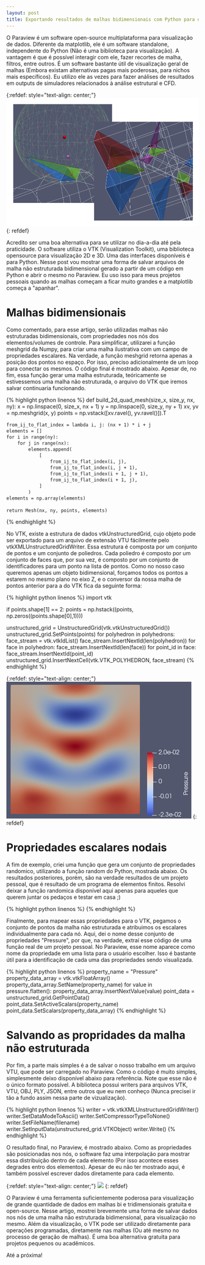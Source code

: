 ```yaml
---
layout: post
title: Exportando resultados de malhas bidimensionais com Python para o Paraview
---
```


O Paraview é um software open-source multiplataforma para visualização de dados. Diferente da matplotlib,
ele é um software standalone, independente do Python (Não é uma biblioteca para visualização). A vantagem
é que é possível interagir com ele, fazer recortes de malha, filtros, entre outros. É um software
bastante útil de visualização geral de malhas (Embora existam alternativas pagas mais poderosas, para nichos
mais específicos). Eu utilizo ele as vezes para fazer análises de resultados em outputs de simuladores
relacionados à análise estrutural e CFD.

{:refdef: style="text-align: center;"}
![](/images/post7-example001.png)
{: refdef}

Acredito ser uma boa alternativa para se utilizar no dia-a-dia até pela
praticidade. O software utiliza o VTK (Visualization Toolkit), uma biblioteca opensource para visualização
2D e 3D. Uma das interfaces disponíveis é para Python. Nesse post vou mostrar uma forma de salvar arquivos
de malha não estruturada bidimensional gerado a partir de um código em Python e abrir o mesmo no Paraview.
Eu uso isso para meus projetos pessoais quando as malhas começam a ficar muito grandes e a matplotlib
começa a "apanhar".


# Malhas bidimensionais

Como comentado, para esse artigo, serão utilizadas malhas não estruturadas bidimensionais, com propriedades
nos nós dos elementos/volumes de controle. Para simplificar, utilizarei a função meshgrid da Numpy, para criar uma
malha ilustrativa com um campo de propriedades escalares. Na verdade, a função meshgrid retorna
apenas a posição dos pontos no espaço. Por isso, preciso adicionalmente de um loop para conectar os
mesmos. O código final é mostrado abaixo. Apesar de, no fim, essa função gerar uma malha estruturada,
teóricamente se estivessemos uma malha não estruturada, o arquivo do VTK que iremos
salvar continuaria funcionando.

{% highlight python linenos %}
def build_2d_quad_mesh(size_x, size_y, nx, ny):
    x = np.linspace(0, size_x, nx + 1)
    y = np.linspace(0, size_y, ny + 1)
    xv, yv = np.meshgrid(x, y)
    points = np.vstack([xv.ravel(), yv.ravel()]).T

    from_ij_to_flat_index = lambda i, j: (nx + 1) * i + j
    elements = []
    for i in range(ny):
        for j in range(nx):
            elements.append(
                [
                    from_ij_to_flat_index(i, j),
                    from_ij_to_flat_index(i, j + 1),
                    from_ij_to_flat_index(i + 1, j + 1),
                    from_ij_to_flat_index(i + 1, j),
                ]
            )
    elements = np.array(elements)

    return Mesh(nx, ny, points, elements)
{% endhighlight %}

No VTK, existe a estrutura de dados vtkUnstructuredGrid, cujo objeto pode ser exportado para um arquivo
de extensão VTU fácilmente pelo vtkXMLUnstructuredGridWriter. Essa estrutura é composta por um conjunto
de pontos e um conjunto de poliedros. Cada poliedro é composto por um conjunto de faces que, por sua vez,
é composto por um conjunto de identificadores para um ponto na lista de pontos. Como no nosso
caso queremos apenas um objeto bidimensional, forçamos todos os pontos a estarem no mesmo plano no eixo
Z, e o conversor da nossa malha de pontos anterior para a do VTK fica da seguinte forma:

{% highlight python linenos %}
import vtk

if points.shape[1] == 2:
    points = np.hstack((points, np.zeros((points.shape[0],1))))

unstructured_grid = UnstructuredGrid(vtk.vtkUnstructuredGrid())
unstructured_grid.SetPoints(points)
for polyhedron in polyhedrons:
    face_stream = vtk.vtkIdList()
    face_stream.InsertNextId(len(polyhedron))
    for face in polyhedron:
        face_stream.InsertNextId(len(face))
        for point_id in face:
            face_stream.InsertNextId(point_id)
    unstructured_grid.InsertNextCell(vtk.VTK_POLYHEDRON, face_stream)
{% endhighlight %}

{:refdef: style="text-align: center;"}
![](/images/post7-example002.png)
{: refdef}

# Propriedades escalares nodais

A fim de exemplo, criei uma função que gera um conjunto de propriedades randomico, utilizando a função
random do Python, mostrada abaixo. Os resultados posteriores, porém, são na verdade resultados de um
projeto pessoal, que é resultado de um programa de elementos finitos. Resolvi deixar a função randomica
disponível aqui apenas para aqueles que querem juntar os pedaços e testar em casa ;)

{% highlight python linenos %}
{% endhighlight %}

Finalmente, para mapear essas propriedades para o VTK, pegamos o conjunto de pontos da malha não
estruturada e atribuimos os escalares individualmente para cada nó. Aqui, dei o nome desse conjunto de
propriedades "Pressure", por que, na verdade, extraí esse código de uma função real de um projeto pessoal.
No Paraview, esse nome aparece como nome da propriedade em uma lista para o usuário escolher. Isso é
bastante útil para a identificação de cada uma das propriedades sendo visualizada.

{% highlight python linenos %}
property_name = "Pressure"
property_data_array = vtk.vtkFloatArray()
property_data_array.SetName(property_name)
for value in pressure.flatten():
    property_data_array.InsertNextValue(value)
point_data = unstructured_grid.GetPointData()
point_data.SetActiveScalars(property_name)
point_data.SetScalars(property_data_array)
{% endhighlight %}


# Salvando as propridades da malha não estruturada

Por fim, a parte mais simples é a de salvar o nosso trabalho em um arquivo VTU, que pode ser carregado no
Paraview. Como o código é muito simples, simplesmente deixo disponível abaixo para referência. Note que
esse não é o único formato possível. A biblioteca possui writers para arquivos VTK, VTU, OBJ, PLY, JSON,
entre outros que eu nem conheço (Nunca precisei ir tão a fundo assim nessa parte de vizualização).

{% highlight python linenos %}
writer = vtk.vtkXMLUnstructuredGridWriter()
writer.SetDataModeToAscii()
writer.SetCompressorTypeToNone()
writer.SetFileName(filename)
writer.SetInputData(unstructured_grid.VTKObject)
writer.Write()
{% endhighlight %}

O resultado final, no Paraview, é mostrado abaixo. Como as propriedades são posicionadas nos nós, o
software faz uma interpolação para mostrar essa distribuição dentro de cada elemento (Por isso acontece
esses degrades entro dos elementos). Apesar de eu não ter mostrado aqui, é também possível escrever dados
diretamente para cada elemento.

{:refdef: style="text-align: center;"}
![](/images/post7-example003.png)
{: refdef}

O Paraview é uma ferramenta suficientemente poderosa para visualização de grande quantidade de dados em 
malhas bi e tridimensionais gratuita e open-source. Nesse artigo, mostrei brevemente uma forma de salvar
dados nos nós de uma malha não estruturada bidimensional, para visualização no mesmo. Além da visualização,
o VTK pode ser utilizado diretamente para operações programadas, diretamente nas malhas (Ou até mesmo no
processo de geração de malhas). É uma boa alternativa gratuita para projetos pequenos ou acadêmicos.

Até a próxima!
